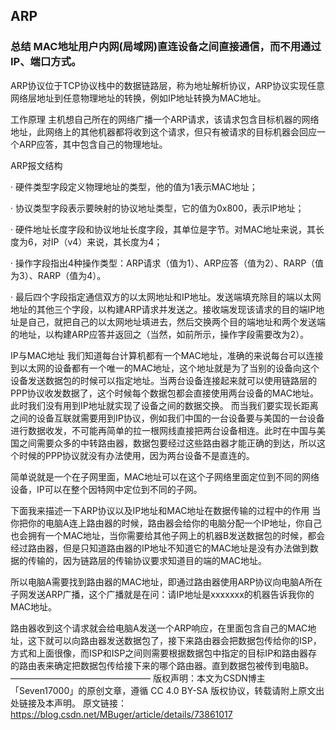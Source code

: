 ## ARP 

### 总结 MAC地址用户内网(局域网)直连设备之间直接通信，而不用通过IP、端口方式。

ARP协议位于TCP协议栈中的数据链路层，称为地址解析协议，ARP协议实现任意网络层地址到任意物理地址的转换，例如IP地址转换为MAC地址。

工作原理
主机想自己所在的网络广播一个ARP请求，该请求包含目标机器的网络地址，此网络上的其他机器都将收到这个请求，但只有被请求的目标机器会回应一个ARP应答，其中包含自己的物理地址。

ARP报文结构


·
硬件类型字段定义物理地址的类型，他的值为1表示MAC地址；

·
协议类型字段表示要映射的协议地址类型，它的值为0x800，表示IP地址；

·
硬件地址长度字段和协议地址长度字段，其单位是字节。对MAC地址来说，其长度为6，对IP（v4）来说，其长度为4；

·
操作字段指出4种操作类型：ARP请求（值为1）、ARP应答（值为2）、RARP（值为3）、RARP（值为4）。

·
最后四个字段指定通信双方的以太网地址和IP地址。发送端填充除目的端以太网地址的其他三个字段，以构建ARP请求并发送之。接收端发现该请求的目的端IP地址是自己，就把自己的以太网地址填进去，然后交换两个目的端地址和两个发送端的地址，以构建ARP应答并返回之（当然，如前所示，操作字段需要改为2）。

IP与MAC地址
我们知道每台计算机都有一个MAC地址，准确的来说每台可以连接到以太网的设备都有一个唯一的MAC地址，这个地址就是为了当别的设备向这个设备发送数据包的时候可以指定地址。当两台设备连接起来就可以使用链路层的PPP协议收发数据了，这个时候每个数据包都会直接使用两台设备的MAC地址。此时我们没有用到IP地址就实现了设备之间的数据交换。 
而当我们要实现长距离之间的设备互联就需要用到IP协议，例如我们中国的一台设备要与美国的一台设备进行数据收发，不可能再简单的拉一根网线直接把两台设备相连。此时在中国与美国之间需要众多的中转路由器，数据包要经过这些路由器才能正确的到达，所以这个时候的PPP协议就没有办法使用，因为两台设备不是直连的。

简单说就是一个在子网里面，MAC地址可以在这个子网络里面定位到不同的网络设备，IP可以在整个因特网中定位到不同的子网。

下面我来描述一下ARP协议以及IP地址和MAC地址在数据传输的过程中的作用
当你把你的电脑A连上路由器的时候，路由器会给你的电脑分配一个IP地址，你自己也会拥有一个MAC地址，当你需要给其他子网上的机器B发送数据包的时候，都会经过路由器，但是只知道路由器的IP地址不知道它的MAC地址是没有办法做到数据的传输的，因为链路层的传输协议要求知道目的端的MAC地址。

所以电脑A需要找到路由器的MAC地址，即通过路由器使用ARP协议向电脑A所在子网发送ARP广播，这个广播就是在问：请IP地址是xxxxxxx的机器告诉我你的MAC地址。

路由器收到这个请求就会给电脑A发送一个ARP响应，在里面包含自己的MAC地址，这下就可以向路由器发送数据包了，接下来路由器会把数据包传给你的ISP，方式和上面很像，而ISP和ISP之间则需要根据数据包中指定的目标IP和路由器存的路由表来确定把数据包传给接下来的哪个路由器。直到数据包被传到电脑B。
————————————————
版权声明：本文为CSDN博主「Seven17000」的原创文章，遵循 CC 4.0 BY-SA 版权协议，转载请附上原文出处链接及本声明。
原文链接：https://blog.csdn.net/MBuger/article/details/73861017